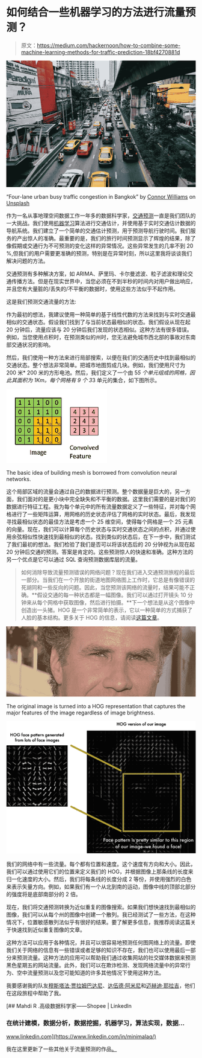 # 如何结合一些机器学习的方法进行流量预测？

> 原文：<https://medium.com/hackernoon/how-to-combine-some-machine-learning-methods-for-traffic-prediction-18bf4270881d>

![](img/05e8a0b6e906beaf23a12a5b8d73eb66.png)

“Four-lane urban busy traffic congestion in Bangkok” by [Connor Williams](https://unsplash.com/@createdbyconnor?utm_source=medium&utm_medium=referral) on [Unsplash](https://unsplash.com?utm_source=medium&utm_medium=referral)

作为一名从事地理空间数据工作一年多的数据科学家，[交通预测](https://hackernoon.com/tagged/traffic-prediction)一直是我们团队的一大挑战。我们使用[机器学习](https://hackernoon.com/tagged/machine-learning)算法进行交通估计，并使用基于实时交通估计数据的导航系统。我们建立了一个简单的交通估计预测，用于预测导航行驶时间。我们服务的产出惊人的准确。最重要的是，我们的旅行时间预测显示了辉煌的结果，除了像假期或交通行为不可预测的变化这样的异常情况。这些异常发生的几率不到 20 %,但我们的用户需要更准确的预测，特别是在异常时刻，所以这里我将谈谈我们解决问题的方法。

交通预测有多种解决方案，如 ARIMA、萨里玛、卡尔曼滤波、粒子滤波和理论交通传播方法。但是在现实世界中，当您必须在不到半秒的时间内对用户做出响应，并且您有大量脏的/丢失的/不平衡的数据时，使用这些方法似乎不起作用。

这是我们预测交通流量的方法:

作为最初的想法，我建议使用一种简单的基于线性代数的方法来找到与实时交通最相似的交通状态。假设我们找到了与当前状态最相似的状态。我们假设从现在起 20 分钟后，流量应该与 20 分钟后我们发现的状态相似。这种方法有很多错误。例如，当您使用点积时，在预测类似的州时，您无法避免城市西北部的事故对东南部交通状况的影响。

然后，我们使用一种方法来进行局部搜索，以便在我们的交通历史中找到最相似的交通状态。整个想法非常简单。把城市地图剪成几块。例如，我们使用尺寸为 200 米* 200 米的方形电池。然后，我们定义了一个由 5*5 个单元组成的网格，因此其面积为 1Km。每个网格有 9 个 3*3 单元的集合，如下图所示。

![](img/62e6fe46feeae53c91151b081f19fe28.png)

The basic idea of building mesh is borrowed from convolution neural networks.

这个局部区域的流量会通过自己的数据进行预测。整个数据量是巨大的，另一方面，我们面对的是更小块中完全缺失和不平衡的数据。这里我们需要的是对我们的数据进行特征工程。我为每个单元中的所有流量数据定义了一些特征，并对每个网格进行了一些矩阵运算，用网格的历史状态评估了网格的实时状态。最后，我发现寻找最相似状态的最佳方法是考虑一个 25 维空间，使得每个网格是一个 25 元素的向量。现在，我们可以计算每个历史状态与实时交通状态之间的点积，并通过使用余弦相似性快速找到最相似的状态。找到类似的状态后，在下一步中，我们测试了我们最初的想法。我们检验了我们是否可以将该状态后的 20 分钟视为从现在起 20 分钟后交通的预测。答案是肯定的。这些预测惊人的快速和准确。这种方法的另一个优点是它可以通过 SQL 查询预测数据库层的流量。

> 如何消除导致流量预测错误的网络问题？现在我们进入交通预测旅程的最后一部分。当我们在一个开放的街道地图网络图上工作时，它总是有像错误的死胡同和一些反向的问题。因此，当您预测该网络的流量时，结果可能不正确。**假设交通的每一种状态都是一幅图像。我们可以通过打开镜头 10 分钟来从每个网格中获取图像，然后进行拍摄。**下一个想法是从这个图像中创造出一头猪。HOG 是一个非常简单的表示，它以一种简单的方式捕获了人脸的基本结构。更多关于 HOG 的信息，请阅读[这篇文章](/@ageitgey/machine-learning-is-fun-part-4-modern-face-recognition-with-deep-learning-c3cffc121d78)。

![](img/0128b70ad7571c83d07a2d49c1fa2f6f.png)

The original image is turned into a HOG representation that captures the major features of the image regardless of image brightness.

![](img/80d8a0d09ead75551f3a68eec11df00e.png)

我们的网络中有一些流量。每个都有位置和速度。这个速度有方向和大小。因此，我们可以通过使用它们的位置来定义我们的 HOG，并根据图像上那条线的长度来归一化速度的大小。然后，我们将每条线的长度分成 2 等份，并使用强烈的白色来表示矢量方向。例如，如果我们有一个从北到南的运动，图像中线的顶部北部分的强度将是底部南部分的 2 倍。

现在，我们将交通预测转换为近似重复的图像搜索。如果我们想快速找到最相似的图像，我们可以从每个州的图像中创建一个散列。我已经测试了一些方法，在这种情况下，位置敏感散列法似乎有很好的结果。要了解更多信息，我推荐阅读这篇关于快速找到近似重复图像的文章。

这种方法可以应用于各种情况，并且可以很容易地预测任何图网络上的流量。即使我们关于网络的信息有一些错误或者足够的知识不存在，我们也可以使用最后一部分来预测流量。这种方法的应用可以帮助我们通过收集网站的社交媒体数据来预测黑色星期五的网站流量。此外，我们可以在欺诈检测、发现网络流量中的异常行为、空中流量预测以及您可能知道的许多其他情况下使用这种方法。

我要感谢我的队友[穆斯塔法·贾拉姆巴达尼](https://medium.com/u/34bb88fdcb6?source=post_page-----18bf4270881d--------------------------------)、[达伍德·阿米尼](https://medium.com/u/fe4eab67246d?source=post_page-----18bf4270881d--------------------------------)和[迈赫迪·耶拉吉](https://medium.com/u/73f00af7557b?source=post_page-----18bf4270881d--------------------------------)，他们在这段旅程中帮助了我。

[](https://www.linkedin.com/in/minimalaq/) [## Mahdi R .高级数据科学家——Shopee | LinkedIn

### 在统计建模，数据分析，数据挖掘，机器学习，算法实现，数据…

www.linkedin.com](https://www.linkedin.com/in/minimalaq/) 

我在这里更新了一些其他关于流量预测的作品[。](/neshanmaps/how-we-combine-some-machine-learning-methods-for-traffic-prediction-c17815f907dd)